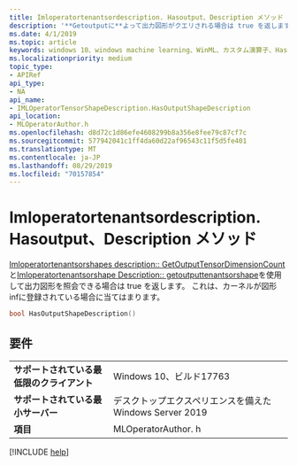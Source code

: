 ```yaml
---
title: Imloperatortenantsordescription. Hasoutput、Description メソッド
description: '**Getoutputに**よって出力図形がクエリされる場合は true を返します。'
ms.date: 4/1/2019
ms.topic: article
keywords: windows 10、windows machine learning、WinML、カスタム演算子、Hasoutput図形の説明
ms.localizationpriority: medium
topic_type:
- APIRef
api_type:
- NA
api_name:
- IMLOperatorTensorShapeDescription.HasOutputShapeDescription
api_location:
- MLOperatorAuthor.h
ms.openlocfilehash: d8d72c1d86efe4608299b8a356e8fee79c87cf7c
ms.sourcegitcommit: 577942041c1ff4da60d22af96543c11f5d5fe401
ms.translationtype: MT
ms.contentlocale: ja-JP
ms.lasthandoff: 08/29/2019
ms.locfileid: "70157854"
---
```

# <a name="imloperatortensorshapedescriptionhasoutputshapedescription-method"></a>Imloperatortenantsordescription. Hasoutput、Description メソッド

[Imloperatortenantsorshapes description:: GetOutputTensorDimensionCount](IMLOperatorTensorShapeDescription_GetOutputTensorDimensionCount.md)と[Imloperatortenantsorshape Description:: getoutputtenantsorshape](IMLOperatorTensorShapeDescription_GetOutputTensorShape.md)を使用して出力図形を照会できる場合は true を返します。 これは、カーネルが図形 infに登録されている場合に当てはまります。

```cpp
bool HasOutputShapeDescription()
```

## <a name="requirements"></a>要件

| | |
|-|-|
| **サポートされている最低限のクライアント** | Windows 10、ビルド17763 |
| **サポートされている最小サーバー** | デスクトップエクスペリエンスを備えた Windows Server 2019 |
| **項目** | MLOperatorAuthor. h |

[!INCLUDE [help](../../includes/get-help.md)]
